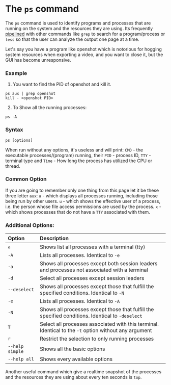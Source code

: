 # The `ps` command

The `ps` command is used to identify programs and processes that are running on the system and the resources they are using. 
Its frequently [pipelined](<https://en.wikipedia.org/wiki/Pipeline_(Unix)>) with other commands like `grep` to search for a program/process or `less` 
so that the user can analyze the output one page at a time.

Let's say you have a program like openshot which is notorious for hogging system resources when exporting a video, and you want to close it, but the GUI has become unresponsive.

### Example

1. You want to find the PID of openshot and kill it.

```
ps aux | grep openshot
kill - <openshot PID>
```

2. To Show all the running processes:

```
ps -A
```


### Syntax

`ps [options]`

When run without any options, it's useless and will print: `CMD` - the executable processes/(program) running, their `PID` - process ID, `TTY` - terminal type and `Time` - How long the process has utilized the CPU or thread.

### Common Option

If you are going to remember only one thing from this page let it be these three letter `aux`:
`a` - which displays all processes running, including those being run by other users.
`u` - which shows the effective user of a process, i.e. the person whose file access permissions are used by the process.
`x` - which shows processes that do not have a `TTY` associated with them.

### Additional Options:

|**Option**   |**Description**   |
|:---|:---|
|`a`|Shows list all processes with a terminal (tty)|
|`-A`|Lists all processes. Identical to `-e`|
|`-a`|Shows all processes except both session leaders and processes not associated with a terminal|
|`-d`|Select all processes except session leaders|
|`--deselect`|Shows all processes except those that fulfill the specified conditions. Identical to `-N`|
|`-e`|Lists all processes. Identical to `-A`|
|`-N`|Shows all processes except those that fulfill the specified conditions. Identical to `-deselect`|
|`T`|Select all processes associated with this terminal. Identical to the `-t` option without any argument|
|`r`|Restrict the selection to only running processes|
|`--help simple`|Shows all the basic options|
|`--help all`|Shows every available options|

Another useful command which give a realtime snapshot of the processes and the resources they are using about every ten seconds is `top`.
